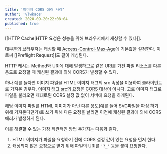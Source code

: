 ```yaml
---
title: '이미지 CORS 에러 사례'
author: 'vlwkaos'
created: 2020-09-20:22:08:04
published: true
---
```


[[HTTP Cache|HTTP 요청은 성능을 위해 브라우저에서 캐싱할 수 있다]]. 

대부분의 브라우저는 캐싱할 때 [Access-Control-Max-Age](https://developer.mozilla.org/en-US/docs/Web/HTTP/Headers/Access-Control-Max-Age#examples)에 기본값을 설정한다. 이로써 [[Preflight Request]]도 같이 캐싱된다. 

HTTP 캐시는 Method와 URI에 대해 발생하므로 같은 URI를 가진 파일 리소스를 다른 용도로 요청할 때 캐싱된 결과에 의해 CORS가 발생할 수 있다.

하나 예를 들자면 이미지 파일을 HTML 이미지 태그의 src 속성을 이용하여 클라이언트로 가져온 경우다. [이미지 태그 src의 요청은 CORS 대상이 아니다](https://developer.mozilla.org/en-US/docs/Web/HTTP/CORS#what_requests_use_cors). 고로 이미지 태그로 파일을 불러오면 제대로된 CORS 설정 값 없이 서버에 요청을 하게된다. 

해당 이미지 파일를 HTML 이미지가 아닌 다른 용도(예를 들어 SVG파일을 파싱 하기 위해 가져온다던가)로 쓰기 위해 다른 요청을 날리면 이전에 캐싱된 결과에 의해 CORS에러가 발생하게 된다.

이를 해결할 수 있는 가장 직관적인 방법 두가지는 다음과 같다.

1. HTML 이미지가 파일을 요청하기 전에 CORS 설정 값이 있는 요청을 먼저 한다.
2. 캐싱되지 않은 요청으로 받기 위해 파일의 URI를 `'?_'` 등을 붙여 요청한다.